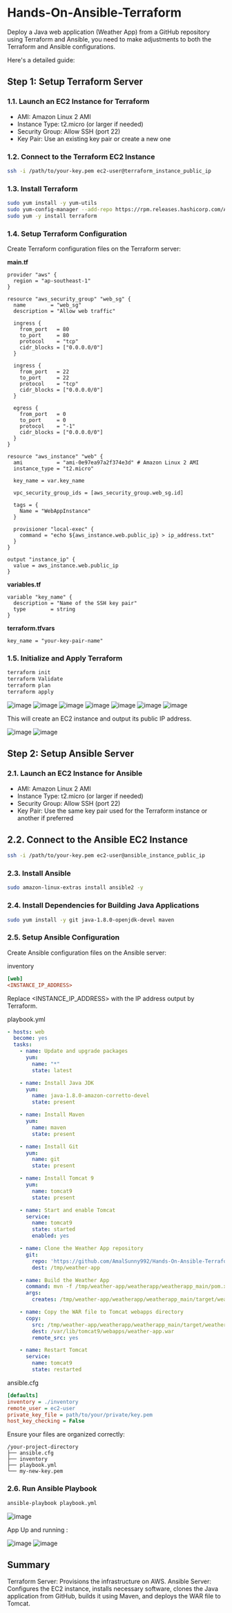# Hands-On-Ansible-Terraform

Deploy a Java web application (Weather App) from a GitHub repository using Terraform and Ansible, you need to make adjustments to both the Terraform and Ansible configurations. 

Here's a detailed guide:

## Step 1: Setup Terraform Server
### 1.1. Launch an EC2 Instance for Terraform
- AMI: Amazon Linux 2 AMI
- Instance Type: t2.micro (or larger if needed)
- Security Group: Allow SSH (port 22)
- Key Pair: Use an existing key pair or create a new one

### 1.2. Connect to the Terraform EC2 Instance
```sh
ssh -i /path/to/your-key.pem ec2-user@terraform_instance_public_ip
```

### 1.3. Install Terraform
```sh
sudo yum install -y yum-utils
sudo yum-config-manager --add-repo https://rpm.releases.hashicorp.com/AmazonLinux/hashicorp.repo
sudo yum -y install terraform
```

### 1.4. Setup Terraform Configuration
Create Terraform configuration files on the Terraform server:

**main.tf**

```hcl
provider "aws" {
  region = "ap-southeast-1"
}

resource "aws_security_group" "web_sg" {
  name        = "web_sg"
  description = "Allow web traffic"

  ingress {
    from_port   = 80
    to_port     = 80
    protocol    = "tcp"
    cidr_blocks = ["0.0.0.0/0"]
  }

  ingress {
    from_port   = 22
    to_port     = 22
    protocol    = "tcp"
    cidr_blocks = ["0.0.0.0/0"]
  }

  egress {
    from_port   = 0
    to_port     = 0
    protocol    = "-1"
    cidr_blocks = ["0.0.0.0/0"]
  }
}

resource "aws_instance" "web" {
  ami           = "ami-0e97ea97a2f374e3d" # Amazon Linux 2 AMI
  instance_type = "t2.micro"

  key_name = var.key_name

  vpc_security_group_ids = [aws_security_group.web_sg.id]

  tags = {
    Name = "WebAppInstance"
  }

  provisioner "local-exec" {
    command = "echo ${aws_instance.web.public_ip} > ip_address.txt"
  }
}

output "instance_ip" {
  value = aws_instance.web.public_ip
}
```

**variables.tf**

```hcl
variable "key_name" {
  description = "Name of the SSH key pair"
  type        = string
}
```

**terraform.tfvars**

```hcl
key_name = "your-key-pair-name"
```

### 1.5. Initialize and Apply Terraform
```sh
terraform init
terraform Validate
terraform plan
terraform apply
```
![image](https://github.com/user-attachments/assets/c695170a-b29d-4afe-a824-bbbfaa8679eb)
![image](https://github.com/user-attachments/assets/27f91d43-23e7-4d04-b862-d4f8457cd5b3)
![image](https://github.com/user-attachments/assets/d813c485-46f6-4c80-9e68-93772a509dfb)
![image](https://github.com/user-attachments/assets/845c8ee3-2b51-49bd-b8e2-1eb68d650380)
![image](https://github.com/user-attachments/assets/2e631e20-e3cd-4ef1-b321-476c94acb42e)
![image](https://github.com/user-attachments/assets/18055f1f-63d9-4d9c-a6f1-8204dced059d)
![image](https://github.com/user-attachments/assets/e23bc670-783a-4e8a-9e20-10488c6eb706)

This will create an EC2 instance and output its public IP address.

![image](https://github.com/user-attachments/assets/551f76e5-2504-42fb-b7e1-2aaafc058b92)
![image](https://github.com/user-attachments/assets/3b357c4f-b343-44df-9ac3-c202550a0377)

## Step 2: Setup Ansible Server
### 2.1. Launch an EC2 Instance for Ansible
- AMI: Amazon Linux 2 AMI
- Instance Type: t2.micro (or larger if needed)
- Security Group: Allow SSH (port 22)
- Key Pair: Use the same key pair used for the Terraform instance or another if preferred

## 2.2. Connect to the Ansible EC2 Instance
```sh
ssh -i /path/to/your-key.pem ec2-user@ansible_instance_public_ip
```

### 2.3. Install Ansible
```sh
sudo amazon-linux-extras install ansible2 -y
```

### 2.4. Install Dependencies for Building Java Applications
```sh
sudo yum install -y git java-1.8.0-openjdk-devel maven
```

### 2.5. Setup Ansible Configuration
Create Ansible configuration files on the Ansible server:

inventory

```ini
[web]
<INSTANCE_IP_ADDRESS>
```

Replace <INSTANCE_IP_ADDRESS> with the IP address output by Terraform.

playbook.yml
```yaml
- hosts: web
  become: yes
  tasks:
    - name: Update and upgrade packages
      yum:
        name: "*"
        state: latest

    - name: Install Java JDK
      yum:
        name: java-1.8.0-amazon-corretto-devel
        state: present

    - name: Install Maven
      yum:
        name: maven
        state: present

    - name: Install Git
      yum:
        name: git
        state: present

    - name: Install Tomcat 9
      yum:
        name: tomcat9
        state: present

    - name: Start and enable Tomcat
      service:
        name: tomcat9
        state: started
        enabled: yes

    - name: Clone the Weather App repository
      git:
        repo: 'https://github.com/AmalSunny992/Hands-On-Ansible-Terraform.git'
        dest: /tmp/weather-app

    - name: Build the Weather App
      command: mvn -f /tmp/weather-app/weatherapp/weatherapp_main/pom.xml clean package
      args:
        creates: /tmp/weather-app/weatherapp/weatherapp_main/target/weather-app.war

    - name: Copy the WAR file to Tomcat webapps directory
      copy:
        src: /tmp/weather-app/weatherapp/weatherapp_main/target/weather-app.war
        dest: /var/lib/tomcat9/webapps/weather-app.war
        remote_src: yes

    - name: Restart Tomcat
      service:
        name: tomcat9
        state: restarted
```

ansible.cfg
```ini
[defaults]
inventory = ./inventory
remote_user = ec2-user
private_key_file = path/to/your/private/key.pem
host_key_checking = False
```
Ensure your files are organized correctly:

```vbnet
/your-project-directory
├── ansible.cfg
├── inventory
├── playbook.yml
└── my-new-key.pem
```

### 2.6. Run Ansible Playbook
```sh
ansible-playbook playbook.yml
```
![image](https://github.com/user-attachments/assets/809e88c4-b584-499c-8962-506b69144fc3)

App Up and running :

![image](https://github.com/user-attachments/assets/7f6c41e6-737c-43db-a9bc-290b7c971263)
![image](https://github.com/user-attachments/assets/e8c26c46-aab5-4151-bc2c-b80acf2c4f63)

## Summary
Terraform Server: Provisions the infrastructure on AWS.
Ansible Server: Configures the EC2 instance, installs necessary software, clones the Java application from GitHub, builds it using Maven, and deploys the WAR file to Tomcat.
